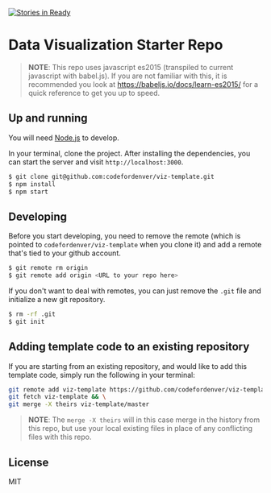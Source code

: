 [![Stories in Ready](https://badge.waffle.io/codefordenver/viz-template.png?label=ready&title=Ready)](https://waffle.io/codefordenver/viz-template)

# Data Visualization Starter Repo

> **NOTE**: This repo uses javascript es2015 (transpiled to current javascript with babel.js). If you are not familiar with this, it is recommended you look at https://babeljs.io/docs/learn-es2015/ for a quick reference to get you up to speed.

## Up and running

You will need [Node.js](https://nodejs.org/en/) to develop.

In your terminal, clone the project. After installing the dependencies, you can start the server and visit `http://localhost:3000`.

```sh
$ git clone git@github.com:codefordenver/viz-template.git
$ npm install
$ npm start
```

## Developing

Before you start developing, you need to remove the remote (which is pointed to `codefordenver/viz-template` when you clone it) and add a remote that's tied to your github account.

```sh
$ git remote rm origin
$ git remote add origin <URL to your repo here>
```

If you don't want to deal with remotes, you can just remove the `.git` file and initialize a new git repository.

```sh
$ rm -rf .git
$ git init
```

## Adding template code to an existing repository

If you are starting from an existing repository, and would like to add this template code,
simply run the following in your terminal:

```sh
git remote add viz-template https://github.com/codefordenver/viz-template.git && \
git fetch viz-template && \
git merge -X theirs viz-template/master
```

> **NOTE**: The `merge -X theirs` will in this case merge in the history from this repo, but use your local existing files in place of any conflicting files with this repo.

## License

MIT
